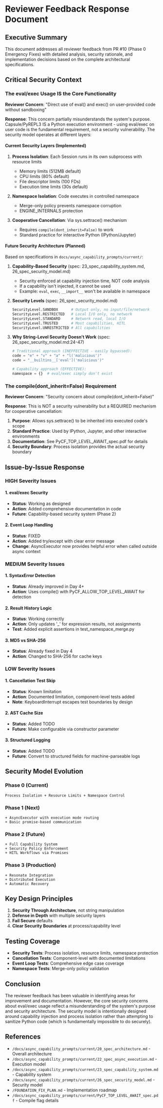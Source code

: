 # Reviewer Feedback Response Document

## Executive Summary

This document addresses all reviewer feedback from PR #10 (Phase 0 Emergency Fixes) with detailed analysis, security rationale, and implementation decisions based on the complete architectural specifications.

## Critical Security Context

### The eval/exec Usage IS the Core Functionality

**Reviewer Concern**: "Direct use of eval() and exec() on user-provided code without sandboxing"

**Response**: This concern partially misunderstands the system's purpose. Capsule/PyREPL3 IS a Python execution environment - using eval/exec on user code is the fundamental requirement, not a security vulnerability. The security model operates at different layers:

#### Current Security Layers (Implemented)
1. **Process Isolation**: Each Session runs in its own subprocess with resource limits
   - Memory limits (512MB default)
   - CPU limits (80% default)
   - File descriptor limits (100 FDs)
   - Execution time limits (30s default)

2. **Namespace Isolation**: Code executes in controlled namespace
   - Merge-only policy prevents namespace corruption
   - ENGINE_INTERNALS protection

3. **Cooperative Cancellation**: Via sys.settrace() mechanism
   - Requires `compile(dont_inherit=False)` to work
   - Standard practice for interactive Python (IPython/Jupyter)

#### Future Security Architecture (Planned)
Based on specifications in `docs/async_capability_prompts/current/`:

1. **Capability-Based Security** (spec: 23_spec_capability_system.md, 26_spec_security_model.md)
   - Security enforced at capability injection time, NOT code analysis
   - If a capability isn't injected, it cannot be used
   - Example: `eval`, `exec`, `__import__` won't be available in namespace

2. **Security Levels** (spec: 26_spec_security_model.md)
   ```python
   SecurityLevel.SANDBOX      # Output only, no input/file/network
   SecurityLevel.RESTRICTED   # Local I/O only, no network
   SecurityLevel.STANDARD     # Network read, local I/O
   SecurityLevel.TRUSTED      # Most capabilities, HITL
   SecurityLevel.UNRESTRICTED # All capabilities
   ```

3. **Why String-Level Security Doesn't Work** (spec: 26_spec_security_model.md:24-47)
   ```python
   # Traditional approach (INEFFECTIVE - easily bypassed):
   code = "e" + "v" + "a" + "l('malicious')"
   code = "__builtins__['eval']('malicious')"
   
   # Capability approach (EFFECTIVE):
   namespace = {}  # eval/exec simply don't exist
   ```

### The compile(dont_inherit=False) Requirement

**Reviewer Concern**: "Security concern about compile(dont_inherit=False)"

**Response**: This is NOT a security vulnerability but a REQUIRED mechanism for cooperative cancellation:

1. **Purpose**: Allows sys.settrace() to be inherited into executed code's scope
2. **Standard Practice**: Used by IPython, Jupyter, and other interactive environments
3. **Documentation**: See PyCF_TOP_LEVEL_AWAIT_spec.pdf for details
4. **Security Boundary**: Process isolation provides the actual security boundary

## Issue-by-Issue Response

### HIGH Severity Issues

#### 1. eval/exec Security
- **Status**: Working as designed
- **Action**: Added comprehensive documentation in code
- **Future**: Capability-based security system (Phase 2)

#### 2. Event Loop Handling
- **Status**: FIXED
- **Action**: Added try/except with clear error message
- **Change**: AsyncExecutor now provides helpful error when called outside async context

### MEDIUM Severity Issues

#### 1. SyntaxError Detection
- **Status**: Already improved in Day 4+
- **Action**: Uses compile() with PyCF_ALLOW_TOP_LEVEL_AWAIT for detection

#### 2. Result History Logic
- **Status**: Working correctly
- **Action**: Only updates '_' for expression results, not assignments
- **Test**: Added explicit assertions in test_namespace_merge.py

#### 3. MD5 vs SHA-256
- **Status**: Already fixed in Day 4
- **Action**: Changed to SHA-256 for cache keys

### LOW Severity Issues

#### 1. Cancellation Test Skip
- **Status**: Known limitation
- **Action**: Documented limitation, component-level tests added
- **Note**: KeyboardInterrupt escapes test boundaries by design

#### 2. AST Cache Size
- **Status**: Added TODO
- **Future**: Make configurable via constructor parameter

#### 3. Structured Logging
- **Status**: Added TODO
- **Future**: Convert to structured fields for machine-parseable logs

## Security Model Evolution

### Phase 0 (Current)
```
Process Isolation + Resource Limits + Namespace Control
```

### Phase 1 (Next)
```
+ AsyncExecutor with execution mode routing
+ Basic promise-based communication
```

### Phase 2 (Future)
```
+ Full Capability System
+ Security Policy Enforcement
+ HITL Workflows via Promises
```

### Phase 3 (Production)
```
+ Resonate Integration
+ Distributed Execution
+ Automatic Recovery
```

## Key Design Principles

1. **Security Through Architecture**, not string manipulation
2. **Defense in Depth** with multiple security layers
3. **Fail Secure** defaults
4. **Clear Security Boundaries** at process/capability level

## Testing Coverage

- **Security Tests**: Process isolation, resource limits, namespace protection
- **Cancellation Tests**: Component-level with documented limitations
- **Event Loop Tests**: Comprehensive edge case coverage
- **Namespace Tests**: Merge-only policy validation

## Conclusion

The reviewer feedback has been valuable in identifying areas for improvement and documentation. However, the core security concerns about eval/exec usage reflect a misunderstanding of the system's purpose and security architecture. The security model is intentionally designed around capability injection and process isolation rather than attempting to sanitize Python code (which is fundamentally impossible to do securely).

## References

- `/docs/async_capability_prompts/current/20_spec_architecture.md` - Overall architecture
- `/docs/async_capability_prompts/current/22_spec_async_execution.md` - Execution model
- `/docs/async_capability_prompts/current/23_spec_capability_system.md` - Capability system
- `/docs/async_capability_prompts/current/26_spec_security_model.md` - Security model
- `/FOUNDATION_FIX_PLAN.md` - Implementation roadmap
- `/docs/async_capability_prompts/current/PyCF_TOP_LEVEL_AWAIT_spec.pdf` - Compile flag details